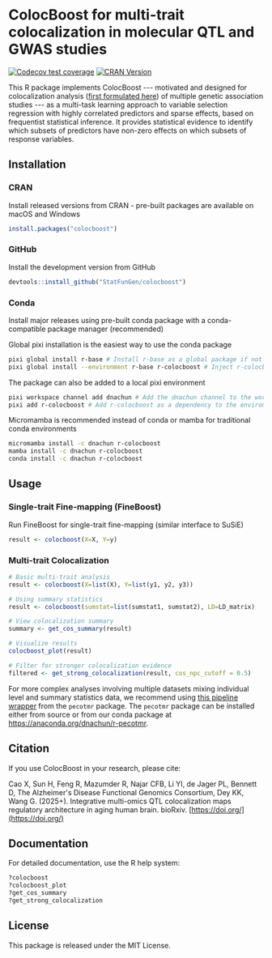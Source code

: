 # ColocBoost for multi-trait colocalization in molecular QTL and GWAS studies
[![Codecov test coverage](https://codecov.io/gh/StatFunGen/colocboost/branch/main/graph/badge.svg)](https://codecov.io/gh/StatFunGen/colocboost?branch=main)
[![CRAN Version](https://www.r-pkg.org/badges/version/colocboost)](https://cran.r-project.org/package=colocboost)

This R package implements ColocBoost --- motivated and designed for colocalization analysis ([first formulated here](https://journals.plos.org/plosgenetics/article?id=10.1371/journal.pgen.1004383)) of multiple genetic association studies --- as a multi-task learning approach to variable selection regression with highly correlated predictors and sparse effects, based on frequentist statistical inference. It provides statistical evidence to identify which subsets of predictors have non-zero effects on which subsets of response variables.

## Installation

### CRAN
Install released versions from CRAN - pre-built packages are available on macOS and Windows

```r
install.packages("colocboost")
```

### GitHub
Install the development version from GitHub

```r
devtools::install_github("StatFunGen/colocboost")
```

### Conda
Install major releases using pre-built conda package with a conda-compatible package manager (recommended)

Global pixi installation is the easiest way to use the conda package
```bash
pixi global install r-base # Install r-base as a global package if not already installed
pixi global install --environment r-base r-colocboost # Inject r-colocboost into r-base global environment
```
The package can also be added to a local pixi environment
```bash
pixi workspace channel add dnachun # Add the dnachun channel to the workspace
pixi add r-colocboost # Add r-colocboost as a dependency to the environment
```
Micromamba is recommended instead of conda or mamba for traditional conda environments
```bash
micromamba install -c dnachun r-colocboost
mamba install -c dnachun r-colocboost
conda install -c dnachun r-colocboost
```
## Usage

### Single-trait Fine-mapping (FineBoost)
Run FineBoost for single-trait fine-mapping (similar interface to SuSiE)
```r
result <- colocboost(X=X, Y=y)
```

### Multi-trait Colocalization
```r
# Basic multi-trait analysis
result <- colocboost(X=list(X), Y=list(y1, y2, y3))

# Using summary statistics
result <- colocboost(sumstat=list(sumstat1, sumstat2), LD=LD_matrix)

# View colocalization summary
summary <- get_cos_summary(result)

# Visualize results
colocboost_plot(result)

# Filter for stronger colocalization evidence
filtered <- get_strong_colocalization(result, cos_npc_cutoff = 0.5)
```

For more complex analyses involving multiple datasets mixing individual level and summary statistics data, we recommend using [this pipeline wrapper](https://github.com/StatFunGen/pecotmr/blob/main/R/colocboost_pipeline.R) from the `pecotmr` package. The `pecotmr` package can be installed either from source or from our conda package at https://anaconda.org/dnachun/r-pecotmr.

## Citation

If you use ColocBoost in your research, please cite:

Cao X, Sun H, Feng R, Mazumder R, Najar CFB, Li YI, de Jager PL, Bennett D, The Alzheimer's Disease Functional Genomics Consortium, Dey KK, Wang G. (2025+). Integrative multi-omics QTL colocalization maps regulatory architecture in aging human brain. bioRxiv. [https://doi.org/](https://doi.org/)

## Documentation

For detailed documentation, use the R help system:

```r
?colocboost
?colocboost_plot
?get_cos_summary
?get_strong_colocalization
```

## License

This package is released under the MIT License.
